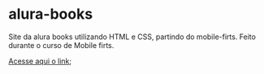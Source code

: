 # alura-books
Site da alura books utilizando HTML e CSS, partindo do mobile-firts.
Feito durante o curso de Mobile firts.

[Acesse aqui o link]();
